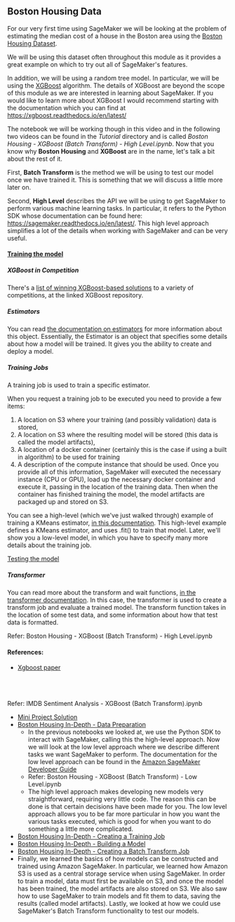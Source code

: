 ## Boston Housing Data
For our very first time using SageMaker we will be looking at the problem of estimating the median cost of a house in the Boston area using the [Boston Housing Dataset](https://www.cs.toronto.edu/~delve/data/boston/bostonDetail.html).

We will be using this dataset often throughout this module as it provides a great example on which to try out all of SageMaker's features.

In addition, we will be using a random tree model. In particular, we will be using the [XGBoost](https://xgboost.readthedocs.io/en/latest/) algorithm. The details of XGBoost are beyond the scope of this module as we are interested in learning about SageMaker. If you would like to learn more about XGBoost I would recommend starting with the documentation which you can find at https://xgboost.readthedocs.io/en/latest/

The notebook we will be working though in this video and in the following two videos can be found in the *Tutorial* directory and is called *Boston Housing - XGBoost (Batch Transform) - High Level.ipynb*. Now that you know why **Boston Housing** and **XGBoost** are in the name, let's talk a bit about the rest of it.

First, **Batch Transform** is the method we will be using to test our model once we have trained it. This is something that we will discuss a little more later on.

Second, **High Level** describes the API we will be using to get SageMaker to perform various machine learning tasks. In particular, it refers to the Python SDK whose documentation can be found here: https://sagemaker.readthedocs.io/en/latest/. This high level approach simplifies a lot of the details when working with SageMaker and can be very useful.

#### [Training the model](https://www.youtube.com/watch?v=rqYlkCTLmIY)
##### XGBoost in Competition
There's a [list of winning XGBoost-based solutions](https://github.com/dmlc/xgboost/tree/master/demo#machine-learning-challenge-winning-solutions) to a variety of competitions, at the linked XGBoost repository.

##### Estimators
You can read [the documentation on estimators](https://sagemaker.readthedocs.io/en/latest/estimators.html) for more information about this object. Essentially, the Estimator is an object that specifies some details about how a model will be trained. It gives you the ability to create and deploy a model.

##### Training Jobs
A training job is used to train a specific estimator.

When you request a training job to be executed you need to provide a few items:

 1. A location on S3 where your training (and possibly validation) data is stored,
 2. A location on S3 where the resulting model will be stored (this data is called the model artifacts),
 3. A location of a docker container (certainly this is the case if using a built in algorithm) to be used for training
 4. A description of the compute instance that should be used.
Once you provide all of this information, SageMaker will executed the necessary instance (CPU or GPU), load up the necessary docker container and execute it, passing in the location of the training data. Then when the container has finished training the model, the model artifacts are packaged up and stored on S3.

You can see a high-level (which we've just walked through) example of training a KMeans estimator, [in this documentation](https://docs.aws.amazon.com/sagemaker/latest/dg/ex1-train-model-create-training-job.html). This high-level example defines a KMeans estimator, and uses .fit() to train that model. Later, we'll show you a low-level model, in which you have to specify many more details about the training job.

[Testing the model](https://www.youtube.com/watch?v=CZRKuS_qYtg)
##### Transformer
You can read more about the transform and wait functions, [in the transformer documentation](https://sagemaker.readthedocs.io/en/latest/transformer.html). In this case, the transformer is used to create a transform job and evaluate a trained model. The transform function takes in the location of some test data, and some information about how that test data is formatted.

Refer: Boston Housing - XGBoost (Batch Transform) - High Level.ipynb
#### References:
* [Xgboost paper](https://s3.amazonaws.com/video.udacity-data.com/topher/2018/November/5bfdf09f_xgboost/xgboost.pdf)

<br/><br/><br/>
Refer: IMDB Sentiment Analysis - XGBoost (Batch Transform).ipynb

* [Mini Project Solution](https://www.youtube.com/watch?v=utUxiW-tZrY)
* [Boston Housing In-Depth - Data Preparation](https://www.youtube.com/watch?v=TA-Ms7djeL0)
    - In the previous notebooks we looked at, we use the Python SDK to interact with SageMaker, calling this the high-level approach. Now we will look at the low level approach where we describe different tasks we want SageMaker to perform. The documentation for the low level approach can be found in the [Amazon SageMaker Developer Guide](https://docs.aws.amazon.com/sagemaker/latest/dg/whatis.html)
    - Refer: Boston Housing - XGBoost (Batch Transform) - Low Level.ipynb
    - The high level approach makes developing new models very straightforward, requiring very little code. The reason this can be done is that certain decisions have been made for you. The low level approach allows you to be far more particular in how you want the various tasks executed, which is good for when you want to do something a little more complicated.
* [Boston Housing In-Depth - Creating a Training Job](https://www.youtube.com/watch?v=1CIbWNUSZXo)
* [Boston Housing In-Depth - Building a Model](https://www.youtube.com/watch?v=JJyVsmcV2M4)
* [Boston Housing In-Depth - Creating a Batch Transform Job](https://www.youtube.com/watch?v=JwPJMYRl3nw)
* Finally, we learned the basics of how models can be constructed and trained using Amazon SageMaker. In particular, we learned how Amazon S3 is used as a central storage service when using SageMaker. In order to train a model, data must first be available on S3, and once the model has been trained, the model artifacts are also stored on S3. We also saw how to use SageMaker to train models and fit them to data, saving the results (called model artifacts). Lastly, we looked at how we could use SageMaker's Batch Transform functionality to test our models.
